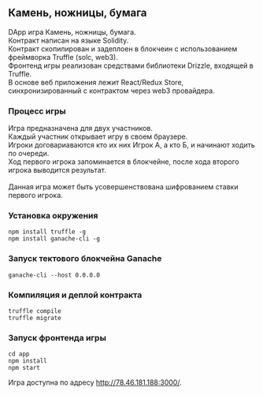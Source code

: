 ## Камень, ножницы, бумага

DApp игра Камень, ножницы, бумага.<br>
Контракт написан на языке Solidity.<br>
Контракт скопилирован и задеплоен в блокчеин с использованием фреймворка Truffle (solc, web3).<br>
Фронтенд игры реализован средствами библиотеки Drizzle, входящей в Truffle.<br>
В основе веб приложения лежит React/Redux Store, синхронизированный с контрактом через web3 провайдера.<br>

### Процесс игры
Игра предназначена для двух участников.<br>
Каждый участник открывает игру в своем браузере.<br>
Игроки договариаваются кто их них Игрок А, а кто Б, и начинают ходить по очереди.<br>
Ход первого игрока запоминается в блокчейне, после хода второго игрока выводится результат.<br><br>
Данная игра может быть усовершенствована шифрованием ставки первого игрока.<br>

### Установка окружения

```
npm install truffle -g
npm install ganache-cli -g
```

### Запуск тектового блокчейна Ganache

```
ganache-cli --host 0.0.0.0
```

### Компиляция и деплой контракта

```
truffle compile
truffle migrate
```

### Запуск фронтенда игры

```
cd app
npm install
npm start
```

Игра доступна по адресу http://78.46.181.188:3000/.
